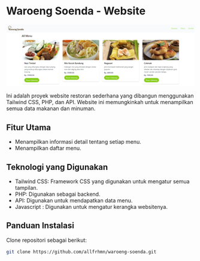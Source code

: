 # Waroeng Soenda - Website

![Tampilan Website](img/website.png)

Ini adalah proyek website restoran sederhana yang dibangun menggunakan Tailwind CSS, PHP, dan API. Website ini memungkinkah untuk menampilkan semua data makanan dan minuman.

## Fitur Utama

- Menampilkan informasi detail tentang setiap menu.
- Menampilkan daftar menu.

## Teknologi yang Digunakan

- Tailwind CSS: Framework CSS yang digunakan untuk mengatur semua tampilan.
- PHP: Digunakan sebagai backend.
- API: Digunakan untuk mendapatkan data menu.
- Javascript : Digunakan untuk mengatur kerangka websitenya.

## Panduan Instalasi

Clone repositori sebagai berikut:

   ```bash
   git clone https://github.com/allfrhmn/waroeng-soenda.git
